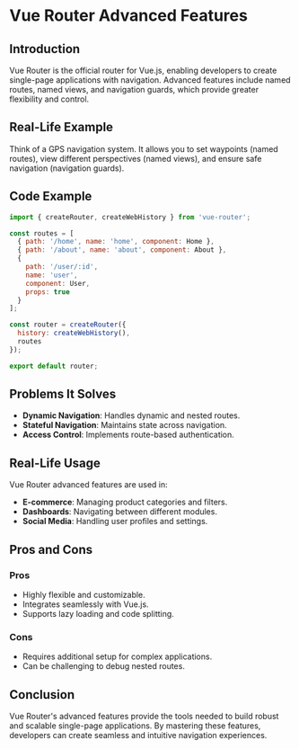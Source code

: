 # Vue Router Advanced Features

## Introduction
Vue Router is the official router for Vue.js, enabling developers to create single-page applications with navigation. Advanced features include named routes, named views, and navigation guards, which provide greater flexibility and control.

## Real-Life Example
Think of a GPS navigation system. It allows you to set waypoints (named routes), view different perspectives (named views), and ensure safe navigation (navigation guards).

## Code Example
```javascript
import { createRouter, createWebHistory } from 'vue-router';

const routes = [
  { path: '/home', name: 'home', component: Home },
  { path: '/about', name: 'about', component: About },
  {
    path: '/user/:id',
    name: 'user',
    component: User,
    props: true
  }
];

const router = createRouter({
  history: createWebHistory(),
  routes
});

export default router;
```

## Problems It Solves
- **Dynamic Navigation**: Handles dynamic and nested routes.
- **Stateful Navigation**: Maintains state across navigation.
- **Access Control**: Implements route-based authentication.

## Real-Life Usage
Vue Router advanced features are used in:
- **E-commerce**: Managing product categories and filters.
- **Dashboards**: Navigating between different modules.
- **Social Media**: Handling user profiles and settings.

## Pros and Cons
### Pros
- Highly flexible and customizable.
- Integrates seamlessly with Vue.js.
- Supports lazy loading and code splitting.

### Cons
- Requires additional setup for complex applications.
- Can be challenging to debug nested routes.

## Conclusion
Vue Router's advanced features provide the tools needed to build robust and scalable single-page applications. By mastering these features, developers can create seamless and intuitive navigation experiences.
